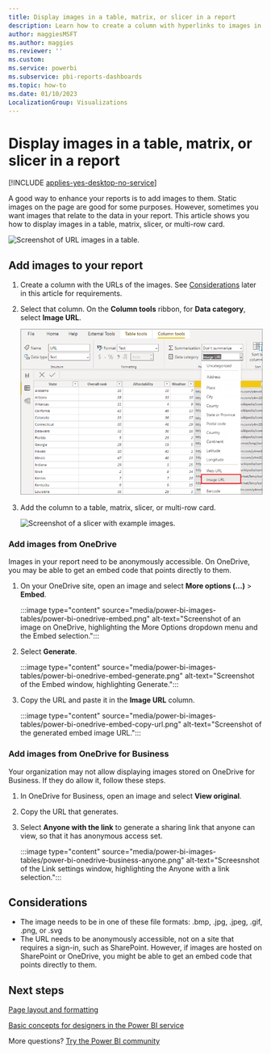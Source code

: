 ```yaml
---
title: Display images in a table, matrix, or slicer in a report
description: Learn how to create a column with hyperlinks to images in Power BI Desktop. Then, in either Power BI Desktop or the Power BI service, add those hyperlinks to a report table, matrix, slicer, or multi-row card to display the image.
author: maggiesMSFT
ms.author: maggies
ms.reviewer: ''
ms.custom:
ms.service: powerbi
ms.subservice: pbi-reports-dashboards
ms.topic: how-to
ms.date: 01/10/2023
LocalizationGroup: Visualizations
---
```

# Display images in a table, matrix, or slicer in a report

[!INCLUDE [applies-yes-desktop-no-service](../includes/applies-yes-desktop-no-service.md)]

A good way to enhance your reports is to add images to them. Static images on the page are good for some purposes. However, sometimes you want images that relate to the data in your report. This article shows you how to display images in a table, matrix, slicer, or multi-row card.

![Screenshot of URL images in a table.](media/power-bi-images-tables/power-bi-url-images-table.png)

## Add images to your report

1. Create a column with the URLs of the images. See [Considerations](#considerations) later in this article for requirements.

1. Select that column. On the **Column tools** ribbon, for **Data category**, select **Image URL**.

    ![Screenshot of the Data category menu, highlighting Image URL.](media/power-bi-images-tables/power-bi-set-url-image.png)

1. Add the column to a table, matrix, slicer, or multi-row card.

    ![Screenshot of a slicer with example images.](media/power-bi-images-tables/power-bi-url-images-slicer.png)

### Add images from OneDrive

Images in your report need to be anonymously accessible. On OneDrive, you may be able to get an embed code that points directly to them.

1. On your OneDrive site, open an image and select **More options (...)** > **Embed**.

    :::image type="content" source="media/power-bi-images-tables/power-bi-onedrive-embed.png" alt-text="Screenshot of an image on OneDrive, highlighting the More Options dropdown menu and the Embed selection.":::

1. Select **Generate**.

    :::image type="content" source="media/power-bi-images-tables/power-bi-onedrive-embed-generate.png" alt-text="Screenshot of the Embed window, highlighting Generate.":::

1. Copy the URL and paste it in the **Image URL** column.

    :::image type="content" source="media/power-bi-images-tables/power-bi-onedrive-embed-copy-url.png" alt-text="Screenshot of the generated embed image URL.":::

### Add images from OneDrive for Business

Your organization may not allow displaying images stored on OneDrive for Business. If they do allow it, follow these steps.

1. In OneDrive for Business, open an image and select **View original**.
1. Copy the URL that generates.
1. Select **Anyone with the link** to generate a sharing link that anyone can view, so that it has anonymous access set.

    :::image type="content" source="media/power-bi-images-tables/power-bi-onedrive-business-anyone.png" alt-text="Screesnshot of the Link settings window, highlighting the Anyone with a link selection.":::

## Considerations

- The image needs to be in one of these file formats: .bmp, .jpg, .jpeg, .gif, .png, or .svg
- The URL needs to be anonymously accessible, not on a site that requires a sign-in, such as SharePoint. However, if images are hosted on SharePoint or OneDrive, you might be able to get an embed code that points directly to them.

## Next steps

[Page layout and formatting](/training/modules/visuals-in-power-bi/12-formatting)

[Basic concepts for designers in the Power BI service](../fundamentals/service-basic-concepts.md)

More questions? [Try the Power BI community](https://community.powerbi.com/)
